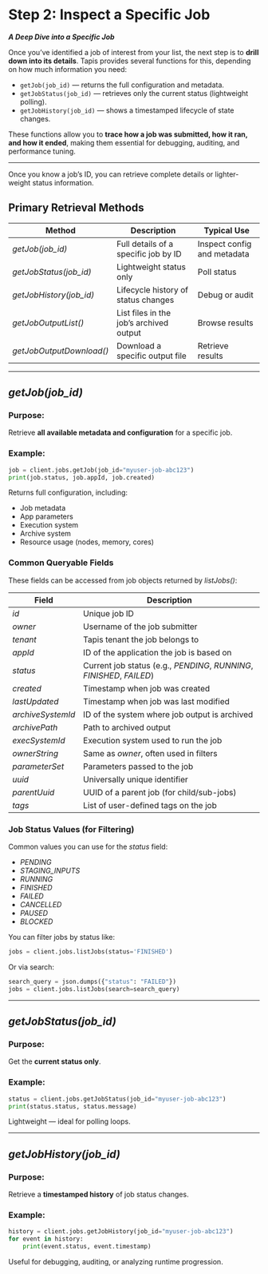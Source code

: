 # Step 2: Inspect a Specific Job
***A Deep Dive into a Specific Job***

Once you’ve identified a job of interest from your list, the next step is to **drill down into its details**. Tapis provides several functions for this, depending on how much information you need:

* `getJob(job_id)` — returns the full configuration and metadata.
* `getJobStatus(job_id)` — retrieves only the current status (lightweight polling).
* `getJobHistory(job_id)` — shows a timestamped lifecycle of state changes.

These functions allow you to **trace how a job was submitted, how it ran, and how it ended**, making them essential for debugging, auditing, and performance tuning.

---

Once you know a job’s ID, you can retrieve complete details or lighter-weight status information.

## Primary Retrieval Methods

| Method                   | Description                                     | Typical Use                 |
| ------------------------ | ----------------------------------------------- | --------------------------- |
| *getJob(job_id)*         | Full details of a specific job by ID            | Inspect config and metadata |
| *getJobStatus(job_id)*   | Lightweight status only                         | Poll status                 |
| *getJobHistory(job_id)*  | Lifecycle history of status changes             | Debug or audit              |
| *getJobOutputList()*     | List files in the job’s archived output         | Browse results              |
| *getJobOutputDownload()* | Download a specific output file                 | Retrieve results            |

---

## *getJob(job_id)*

### Purpose:
Retrieve **all available metadata and configuration** for a specific job.

### Example:
```python
job = client.jobs.getJob(job_id="myuser-job-abc123")
print(job.status, job.appId, job.created)
```

Returns full configuration, including:
* Job metadata
* App parameters
* Execution system
* Archive system
* Resource usage (nodes, memory, cores)

### Common Queryable Fields
These fields can be accessed from job objects returned by *listJobs()*:

| Field             | Description                                                           |
| ----------------- | --------------------------------------------------------------------- |
| *id*              | Unique job ID                                                         |
| *owner*           | Username of the job submitter                                         |
| *tenant*          | Tapis tenant the job belongs to                                       |
| *appId*           | ID of the application the job is based on                             |
| *status*          | Current job status (e.g., *PENDING*, *RUNNING*, *FINISHED*, *FAILED*) |
| *created*         | Timestamp when job was created                                        |
| *lastUpdated*     | Timestamp when job was last modified                                  |
| *archiveSystemId* | ID of the system where job output is archived                         |
| *archivePath*     | Path to archived output                                               |
| *execSystemId*    | Execution system used to run the job                                  |
| *ownerString*     | Same as *owner*, often used in filters                                |
| *parameterSet*    | Parameters passed to the job                                          |
| *uuid*            | Universally unique identifier                                         |
| *parentUuid*      | UUID of a parent job (for child/sub-jobs)                             |
| *tags*            | List of user-defined tags on the job                                  |



### Job Status Values (for Filtering)

Common values you can use for the *status* field:

* *PENDING*
* *STAGING_INPUTS*
* *RUNNING*
* *FINISHED*
* *FAILED*
* *CANCELLED*
* *PAUSED*
* *BLOCKED*

You can filter jobs by status like:

```python
jobs = client.jobs.listJobs(status='FINISHED')
```

Or via search:

```python
search_query = json.dumps({"status": "FAILED"})
jobs = client.jobs.listJobs(search=search_query)
```
---

## *getJobStatus(job_id)*

### Purpose:
Get the **current status only**.

### Example:
```python
status = client.jobs.getJobStatus(job_id="myuser-job-abc123")
print(status.status, status.message)
```

Lightweight — ideal for polling loops.

---

## *getJobHistory(job_id)*

### Purpose:
Retrieve a **timestamped history** of job status changes.

### Example:
```python
history = client.jobs.getJobHistory(job_id="myuser-job-abc123")
for event in history:
    print(event.status, event.timestamp)
```

Useful for debugging, auditing, or analyzing runtime progression.

